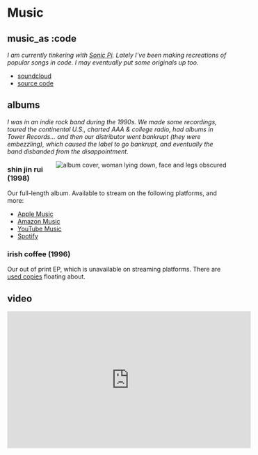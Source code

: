 # Music

## music_as :code

_I am currently tinkering with [Sonic Pi](https://sonic-pi.net). Lately I've been making recreations of popular songs in code. I may eventually put some originals up too._

- [soundcloud](https://soundcloud.com/f1337)
- [source code](https://github.com/f1337/music)

## albums

_I was in an indie rock band during the 1990s. We made some recordings, toured the continental U.S., charted AAA & college radio, had albums in Tower Records… and then our distributor went bankrupt (they were embezzling), which caused the label to go bankrupt, and eventually the band disbanded from the disappointment._

<div style="float: right;"><img src="https://is3-ssl.mzstatic.com/image/thumb/Music/y2003/m12/d11/h20/s05.neshiner.tif/300x300bb.webp" alt="album cover, woman lying down, face and legs obscured" />
</div>

### shin jin rui (1998)

Our full-length album. Available to stream on the following platforms, and more:

- [Apple Music](https://music.apple.com/us/album/shin-jin-rui/4058385)
- [Amazon Music](https://www.amazon.com/Shin-Jin-Rui-Adam/dp/B0012D80EC)
- [YouTube Music](https://music.youtube.com/playlist?list=OLAK5uy_m02SZ1HMI0pda5YiU8c7BJQv9niXYHDpU)
- [Spotify](https://open.spotify.com/album/4U8QKNZXmOZgDzHDm6RDoe)

### irish coffee (1996)

Our out of print EP, which is unavailable on streaming platforms. There are [used copies](https://www.amazon.com/Irish-Coffee-Adam/dp/B000CA9WS4) floating about.

## video

<iframe width="560" height="315" src="https://www.youtube.com/embed/XQ4EIq69_YI" frameborder="0" allow="accelerometer; autoplay; clipboard-write; encrypted-media; gyroscope; picture-in-picture" allowfullscreen></iframe>


<!--stackedit_data:
eyJoaXN0b3J5IjpbLTE4MTY2MDcwNTIsMTU0ODM2NzU1LDI4Nz
YwOTQ5NCw2NjAzMjcwNTksLTE2MjgzMTg2MDQsMjIxMzYyMDQx
LDY3MzY2ODAwNCwxOTc5NDk5OTgwLDEwMjQ5MjM5MzMsMTAzMz
IyNDkzMF19
-->